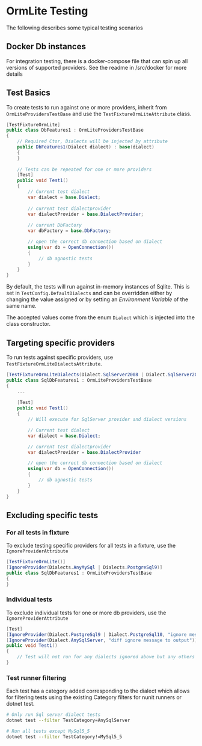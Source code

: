 # OrmLite Testing

The following describes some typical testing scenarios

## Docker Db instances

For integration testing, there is a docker-compose file that can spin up all versions of supported providers. See the readme in /src/docker for more details

## Test Basics

To create tests to run against one or more providers, inherit from `OrmLiteProvidersTestBase` 
and use the `TestFixtureOrmLiteAttribute` class.

```csharp
[TestFixtureOrmLite]
public class DbFeatures1 : OrmLiteProvidersTestBase 
{
    // Required Ctor, Dialects will be injected by attribute
    public DbFeatures1(Dialect dialect) : base(dialect)
    {
    }
    
    // Tests can be repeated for one or more providers
    [Test]
    public void Test1() 
    {
        // Current test dialect
        var dialect = base.Dialect;
    
        // current test dialectprovider
        var dialectProvider = base.DialectProvider;
        
        // current DbFactory
        var dbFactory = base.DbFactory;

        // open the correct db connection based on dialect 
        using(var db = OpenConnection())
        {
            // db agnostic tests
        }
    }
}
```

By default, the tests will run against in-memory instances of Sqlite.
This is set in `TestConfig.DefaultDialects` and can be overridden either by changing
the value assigned or by setting an *Environment Variable* of the same name.

The accepted values come from the enum `Dialect` which is injected into the class constructor.

## Targeting specific providers

To run tests against specific providers, use `TestFixtureOrmLiteDialectsAttribute`.

```csharp
[TestFixtureOrmLiteDialects(Dialect.SqlServer2008 | Dialect.SqlServer2012)]
public class SqlDbFeatures1 : OrmLiteProvidersTestBase 
{
    ...
    
    [Test]
    public void Test1() 
    {
        // Will execute for SqlServer provider and dialect versions

        // Current test dialect
        var dialect = base.Dialect;

        // current test dialectprovider
        var dialectProvider = base.DialectProvider

        // open the correct db connection based on dialect 
        using(var db = OpenConnection())
        {
            // db agnostic tests
        }
    }
}
```

## Excluding specific tests 

### For all tests in fixture

To exclude testing specific providers for all tests in a fixture, use the `IgnoreProviderAttribute`

```csharp
[TestFixtureOrmLite()]
[IgnoreProvider(Dialects.AnyMySql | Dialects.PostgreSql9)]
public class SqlDbFeatures1 : OrmLiteProvidersTestBase 
{
}
```

### Individual tests 

To exclude individual tests for one or more db providers, use the `IgnoreProviderAttribute`

```csharp
[Test]
[IgnoreProvider(Dialect.PostgreSql9 | Dialect.PostgreSql10, "ignore message to output")]
[IgnoreProvider(Dialect.AnySqlServer, "diff ignore message to output")]
public void Test1()
{
    // Test will not run for any dialects ignored above but any others 
}
``` 

### Test runner filtering

Each test has a category added corresponding to the dialect which allows for filtering 
tests using the existing Category filters for nunit runners or dotnet test.

```bash
# Only run Sql server dialect tests
dotnet test --filter TestCategory=AnySqlServer

# Run all tests except MySql5_5
dotnet test --filter TestCategory!=MySql5_5 
``` 
